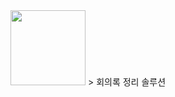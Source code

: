 <img src="https://github.com/user-attachments/assets/7378bc83-73e2-4ac7-8391-da2f4e5e834f" height="120"  />
> 회의록 정리 솔루션

